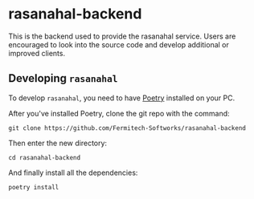 # rasanahal-backend

This is the backend used to provide the rasanahal service. Users are encouraged to look into the source code and develop additional or improved clients.  

## Developing `rasanahal`

To develop `rasanahal`, you need to have [Poetry](https://poetry.eustace.io/) installed on your PC.

After you've installed Poetry, clone the git repo with the command:

```
git clone https://github.com/Fermitech-Softworks/rasanahal-backend
```

Then enter the new directory:

```
cd rasanahal-backend
```

And finally install all the dependencies:

```
poetry install
```
